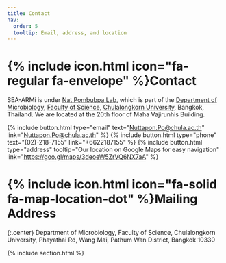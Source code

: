 ```yaml
---
title: Contact
nav:
  order: 5
  tooltip: Email, address, and location
---
```


# {% include icon.html icon="fa-regular fa-envelope" %}Contact

SEA-ARMi is under [Nat Pombubpa Lab](http://www.natpombubpa-lab.github.io), which is part of the [Department of Microbiology](http://www.micro.sc.chula.ac.th/index.php/en/), [Faculty of Science](https://web.sc.chula.ac.th/), [Chulalongkorn University](https://www.chula.ac.th/), Bangkok, Thailand. We are located at the 20th floor of Maha Vajirunhis Building.

{%
  include button.html
  type="email"
  text="Nuttapon.Po@chula.ac.th"
  link="Nuttapon.Po@chula.ac.th"
%}
{%
  include button.html
  type="phone"
  text="(02)-218-7155"
  link="+6622187155"
%}
{%
  include button.html
  type="address"
  tooltip="Our location on Google Maps for easy navigation"
  link="https://goo.gl/maps/3deoeW5ZrVQ6NX7aA"
%}

# {% include icon.html icon="fa-solid fa-map-location-dot" %}Mailing Address

{:.center}
Department of Microbiology, Faculty of Science, Chulalongkorn University, 
Phayathai Rd, Wang Mai, Pathum Wan District, Bangkok 10330 

{% include section.html %}
